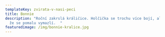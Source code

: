 ```yaml
---
templateKey: zvirata-v-nasi-peci
title: Bonnie
description: "Roční zakrslá králičice. Holčička se trochu více bojí, ale věříme,
  že se pomalu vymazlí.  "
featuredimage: /img/bonnie-kralice.jpg
---
```

